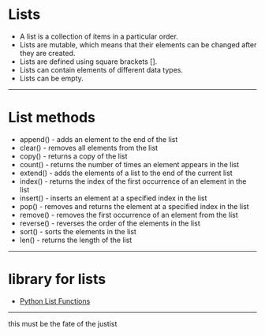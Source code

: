 # Lists

- A list is a collection of items in a particular order.
- Lists are mutable, which means that their elements can be changed after they are created.
- Lists are defined using square brackets [].
- Lists can contain elements of different data types.
- Lists can be empty.

---

# List methods

- append() - adds an element to the end of the list
- clear() - removes all elements from the list
- copy() - returns a copy of the list
- count() - returns the number of times an element appears in the list
- extend() - adds the elements of a list to the end of the current list
- index() - returns the index of the first occurrence of an element in the list
- insert() - inserts an element at a specified index in the list
- pop() - removes and returns the element at a specified index in the list
- remove() - removes the first occurrence of an element from the list
- reverse() - reverses the order of the elements in the list
- sort() - sorts the elements in the list
- len() - returns the length of the list

---

# library for lists

- [Python List Functions](https://www.w3schools.com/python/python_ref_list.asp)

---


this must be the fate  of the justist  